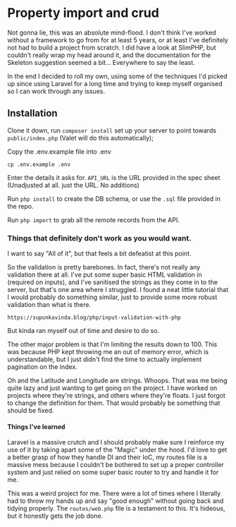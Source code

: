 # Property import and crud

Not gonna lie, this was an absolute mind-flood. I don't think I've worked without a framework to go from for at least 5 years, or at least I've definitely not had to build a project from scratch. I did have a look at SlimPHP, but couldn't really wrap my head around it, and the documentation for the Skeleton suggestion seemed a bit... Everywhere to say the least.

In the end I decided to roll my own, using some of the techniques I'd picked up since using Laravel for a long time and trying to keep myself organised so I can work through any issues.

## Installation

Clone it down, run `composer install` set up your server to point towards `public/index.php` (Valet will do this automatically);

Copy the .env.example file into .env

```cp .env.example .env```

Enter the details it asks for. `API_URL` is the URL provided in the spec sheet (Unadjusted at all. just the URL. No additions)

Run `php install` to create the DB schema, or use the `.sql` file provided in the repo.

Run `php import` to grab all the remote records from the API.

### Things that definitely don't work as you would want.

I want to say "All of it", but that feels a bit defeatist at this point.

So the validation is pretty barebones. In fact, there's not really any validation there at all. I've put some super basic HTML validation in (required on inputs), and I've sanitised the strings as they come in to the server, but that's one area where I struggled. I found a neat little tutorial that I would probably do something similar, just to provide some more robust validation than what is there.

`https://supunkavinda.blog/php/input-validation-with-php`

But kinda ran myself out of time and desire to do so.

The other major problem is that I'm limiting the results down to 100. This was because PHP kept throwing me an out of memory error, which is understandable, but I just didn't find the time to actually implement pagination on the index.

Oh and the Latitude and Longitude are strings. Whoops. That was me being quite lazy and just wanting to get going on the project. I have worked on projects where they're strings, and others where they're floats. I just forgot to change the definition for them. That would probably be something that should be fixed.

#### Things I've learned

Laravel is a massive crutch and I should probably make sure I reinforce my use of it by taking apart some of the "Magic" under the hood. I'd love to get a better grasp of how they handle DI and their IoC, my routes file is a massive mess because I couldn't be bothered to set up a proper controller system and just relied on some super basic router to try and handle it for me.

This was a weird project for me. There were a lot of times where I literally had to throw my hands up and say "good enough" without going back and tidying properly. The `routes/web.php` file is a testament to this. It's hideous, but it honestly gets the job done.
